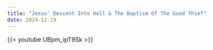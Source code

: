 ```yaml
---
title: "Jesus' Descent Into Hell & The Baptism Of The Good Thief"
date: 2024-12-19
---
```


{{< youtube UBpm_ipT9Sk >}}
